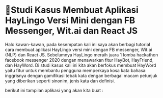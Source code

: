 🥇Studi Kasus Membuat Aplikasi HayLingo Versi Mini dengan FB Messenger, Wit.ai dan React JS
============================================================================================

Halo kawan-kawan, pada kesempatan kali ini saya akan berbagi tutorial cara membuat aplikasi HayLingo versi mini dengan FB messenger, Wit.ai (NLP) dan React JS. Sebelumnya HayLingo meraih juara 1 lomba hackathon facebook messenger 2020 dengan menawarkan fitur HayBot, HayFriend, dan HayWord. Di studi kasus kali ini kita akan berfokus membuat HayWord yaitu fitur untuk membantu pengguna memperkaya kosa kata bahasa inggrisnya dengan gamifikasi tebak kata dengan berbagai macam petunjuk yang diberikan seperti sinonim, jenis kata dan definisi. 

berikut ini tampilan aplikasi yang akan kita buat :

